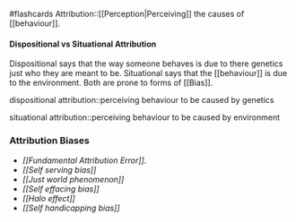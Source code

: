 #flashcards 
Attribution::[[Perception|Perceiving]] the causes of [[behaviour]].
<!--SR:!2023-11-07,1,190-->
#### Dispositional vs Situational Attribution
Dispositional says that the way someone behaves is due to there genetics just who they are meant to be. Situational says that the [[behaviour]] is due to the environment. Both are prone to forms of [[Bias]].

dispositional attribution::perceiving behaviour to be caused by genetics
<!--SR:!2023-11-07,3,268-->
situational attribution::perceiving behaviour to be caused by environment
<!--SR:!2023-11-07,3,268-->

### Attribution Biases
* *[[Fundamental Attribution Error]]*. 
* *[[Self serving bias]]*
* *[[Just world phenomenon]]*
* *[[Self effacing bias]]*
* *[[Halo effect]]*
* *[[Self handicapping bias]]*